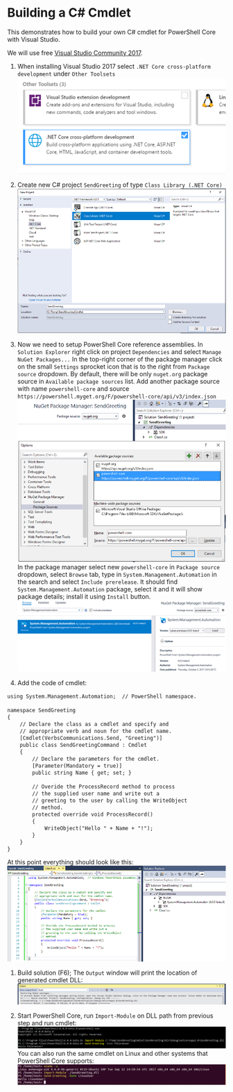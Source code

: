 # Building a C# Cmdlet

This demonstrates how to build your own C# cmdlet for PowerShell Core with Visual Studio.

We will use free [Visual Studio Community 2017](https://www.visualstudio.com/downloads).

1. When installing Visual Studio 2017 select `.NET Core cross-platform development` under `Other Toolsets`
![Step1](./Images/Step1.png)

1. Create new C# project `SendGreeting` of type `Class Library (.NET Core)`
![Step2](./Images/Step2.png)

1. Now we need to setup PowerShell Core reference assemblies.
In `Solution Explorer` right click on project `Dependencies` and select `Manage NuGet Packages...`
In the top-right corner of the package manager click on the small `Settings` sprocket icon that is to the right from `Package source` dropdown.
By default, there will be only `nuget.org` package source in `Available package sources` list.
Add another package source with name `powershell-core` and source `https://powershell.myget.org/F/powershell-core/api/v3/index.json`
![Step3](./Images/Step3.png)  
In the package manager select new `powershell-core` in `Package source` dropdown, select `Browse` tab, type in `System.Management.Automation` in the search and select `Include prerelease`.
It should find `System.Management.Automation` package, select it and it will show package details; install it using `Install` button.
![Step4](./Images/Step4.png)

1. Add the code of cmdlet:
```CSharp
using System.Management.Automation;  // PowerShell namespace.

namespace SendGreeting
{
    // Declare the class as a cmdlet and specify and 
    // appropriate verb and noun for the cmdlet name.
    [Cmdlet(VerbsCommunications.Send, "Greeting")]
    public class SendGreetingCommand : Cmdlet
    {
        // Declare the parameters for the cmdlet.
        [Parameter(Mandatory = true)]
        public string Name { get; set; }

        // Overide the ProcessRecord method to process
        // the supplied user name and write out a 
        // greeting to the user by calling the WriteObject
        // method.
        protected override void ProcessRecord()
        {
            WriteObject("Hello " + Name + "!");
        }
    }
}
```  
At this point everything should look like this:
![Step5](./Images/Step5.png)  

1. Build solution (F6); The `Output` window will print the location of generated cmdlet DLL:
![Step6](./Images/Step6.png)

1. Start PowerShell Core, run `Import-Module` on DLL path from previous step and run cmdlet:
![Step7](./Images/Step7.png)  
You can also run the same cmdlet on Linux and other systems that PowerShell Core supports:
![Step8](./Images/Step8.png)
